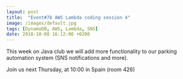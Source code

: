 ```yaml
---
layout: post
title:  "Event#78 AWS Lambda coding session 4"
image: /images/default.jpg
tags: [DynamoDB, AWS, Lambda, SNS]
date: 2018-10-08 16:12:00 +0200
---
```


This week on Java club we will add more functionality to our parking automation system (SNS notifications and more).[]()

Join us next Thursday, at 10:00 in Spain (room 426)